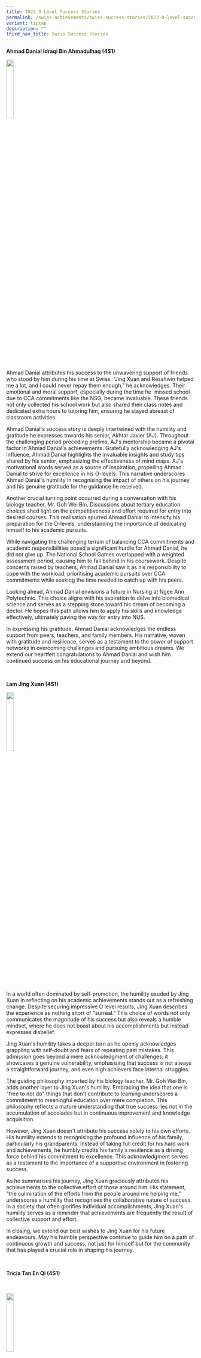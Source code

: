 ```yaml
---
title: 2023 O Level Success Stories
permalink: /swiss-achievements/swiss-success-stories/2023-0-level-success-stories/
variant: tiptap
description: ""
third_nav_title: Swiss Success Stories
---
```

<p><strong>Ahmad Danial Idraqi Bin Ahmadulhaq (4S1)</strong>
</p>
<p></p>
<div class="isomer-image-wrapper">
<img style="width: 20%;" height="auto" width="100%" alt="" src="/images/Swiss Achievements/Ahmad_Danial_Idraqi.jpg">
</div>
<p>&nbsp;</p>
<p>Ahmad Danial attributes his success to the unwavering support of friends
who stood by him during his time at Swiss. "Jing Xuan and Resshwin helped
me a lot, and I could never repay them enough," he acknowledges. Their
emotional and moral support, especially during the time he &nbsp;missed
school due to CCA commitments like the NSG, became invaluable. These friends
not only collected his school work but also shared their class notes and
dedicated extra hours to tutoring him, ensuring he stayed abreast of classroom
activities.</p>
<p>Ahmad Danial's success story is deeply intertwined with the humility and
gratitude he expresses towards his senior, Akhtar Javier (AJ). Throughout
the challenging period preceding prelims, AJ's mentorship became a pivotal
factor in Ahmad Danial's achievements. Gratefully acknowledging AJ's influence,
Ahmad Danial highlights the invaluable insights and study tips shared by
his senior, emphasizing the effectiveness of mind maps. AJ's motivational
words served as a source of inspiration, propelling Ahmad Danial to strive
for excellence in his O-levels. This narrative underscores Ahmad Danial's
humility in recognising the impact of others on his journey and his genuine
gratitude for the guidance he received.</p>
<p>Another crucial turning point occurred during a conversation with his
biology teacher, Mr. Goh Wei Bin. Discussions about tertiary education
choices shed light on the competitiveness and effort required for entry
into desired courses. This realisation spurred Ahmad Danial to intensify
his preparation for the O-levels, understanding the importance of dedicating
himself to his academic pursuits.</p>
<p>While navigating the challenging terrain of balancing CCA commitments
and academic responsibilities posed a significant hurdle for Ahmad Danial,
he did not give up. The National School Games overlapped with a weighted
assessment period, causing him to fall behind in his coursework. Despite
concerns raised by teachers, Ahmad Danial saw it as his responsibility
to cope with the workload, prioritising academic pursuits over CCA commitments
while seeking the time needed to catch up with his peers.</p>
<p>Looking ahead, Ahmad Danial envisions a future in Nursing at Ngee Ann
Polytechnic. This choice aligns with his aspiration to delve into biomedical
science and serves as a stepping stone toward his dream of becoming a doctor.
He hopes this path allows him to apply his skills and knowledge effectively,
ultimately paving the way for entry into NUS.</p>
<p>In expressing his gratitude, Ahmad Danial acknowledges the endless support
from peers, teachers, and family members. His narrative, woven with gratitude
and resilience, serves as a testament to the power of support networks
in overcoming challenges and pursuing ambitious dreams. We extend our heartfelt
congratulations to Ahmad Danial and wish him continued success on his educational
journey and beyond.</p>
<p>&nbsp;</p>
<p><strong>Lam Jing Xuan (4S1)</strong>
</p>
<p></p>
<div class="isomer-image-wrapper">
<img style="width: 20%;" height="auto" width="100%" alt="" src="/images/Swiss Achievements/Lam_Jing_Xuan.jpg">
</div>
<p>In a world often dominated by self-promotion, the humility exuded by Jing
Xuan in reflecting on his academic achievements stands out as a refreshing
change. Despite securing impressive O level results, Jing Xuan describes
the experience as nothing short of "surreal." This choice of words not
only communicates the magnitude of his success but also reveals a humble
mindset, where he does not boast about his accomplishments but instead
expresses disbelief.</p>
<p>Jing Xuan's humility takes a deeper turn as he openly acknowledges grappling
with self-doubt and fears of repeating past mistakes. This admission goes
beyond a mere acknowledgment of challenges; it showcases a genuine vulnerability,
emphasising that success is not always a straightforward journey, and even
high achievers face internal struggles.</p>
<p>The guiding philosophy imparted by his biology teacher, Mr. Goh Wei Bin,
adds another layer to Jing Xuan's humility. Embracing the idea that one
is "free to not do" things that don't contribute to learning underscores
a commitment to meaningful education over mere completion. This philosophy
reflects a mature understanding that true success lies not in the accumulation
of accolades but in continuous improvement and knowledge acquisition.</p>
<p>However, Jing Xuan doesn't attribute his success solely to his own efforts.
His humility extends to recognising the profound influence of his family,
particularly his grandparents. Instead of taking full credit for his hard
work and achievements, he humbly credits his family's resilience as a driving
force behind his commitment to excellence. This acknowledgment serves as
a testament to the importance of a supportive environment in fostering
success.</p>
<p>As he summarises his journey, Jing Xuan graciously attributes his achievements
to the collective effort of those around him. His statement, "the culmination
of the efforts from the people around me helping me," underscores a humility
that recognises the collaborative nature of success. In a society that
often glorifies individual accomplishments, Jing Xuan's humility serves
as a reminder that achievements are frequently the result of collective
support and effort.</p>
<p>In closing, we extend our best wishes to Jing Xuan for his future endeavours.
May his humble perspective continue to guide him on a path of continuous
growth and success, not just for himself but for the community that has
played a crucial role in shaping his journey.</p>
<p>&nbsp;</p>
<p><strong>Tricia Tan En Qi (4S1)</strong>
</p>
<p>&nbsp;</p>
<div class="isomer-image-wrapper">
<img style="width: 20%;" height="auto" width="100%" alt="" src="/images/Swiss Achievements/Tricia_Tan_En_Qi.jpg">
</div>
<p></p>
<p>&nbsp;</p>
<p>In the intricate mosaic of her post-secondary journey, Tricia, a resilient
and determined student, unravelled a tale characterised by a mix of happiness,
shock, and overwhelming relief. Securing admission into the desired polytechnic
course served as a testament to her dedication and hard work, leaving her
emotions in a state of triumphant flux.</p>
<p>Reflecting on her achievements, Tricia attributes her success to a combination
of personal resilience and unwavering support from significant figures
in her life. She recounts, "The first reason would be due to my resilience,
never giving up when the going gets tough." Despite facing challenges,
such as disappointing prelim scores, Tricia's determination prevailed.
She shares, "I did not do well during my prelims, but that did not stop
me from aspiring to get into the poly course (common business programme
in NP) that I wanted."</p>
<p>Acknowledging the pivotal role played by her support system, Tricia expresses
gratitude to her parents, and teachers, specifically mentioning Ms. Faith
and Mr. Tan, and friends. Their belief in her capabilities became a driving
force, propelling her towards excellence. Tricia emphasises the importance
of support, stating, "With their unwavering support and belief in me, it
propelled me to perform to the best of my ability."</p>
<p>Confronting a moment of shock and anxiety upon receiving the prelim results
that were not up to her expectation, Tricia describes it as a wakeup call.
She narrates, "This was the wakeup call that pushed me to review my studying
habits and study smart instead of harder." Embracing the Chinese motto
of 先苦后甜, which translates to "bitterness first, sweetness later," she found
motivation in the belief that hard work would eventually yield gratifying
results.</p>
<p>One of Tricia's greatest fears revolved around not meeting her expectations
in certain subjects. However, her parents provided valuable perspectives,
assuring her that life is full of unexpected surprises and disappointments.
Their advice to focus on diligent effort and continuous improvement resonates
with Tricia, who sees her O-level results not as an endpoint but as a stepping
stone for personal growth.</p>
<p>Looking ahead, Tricia sets her sights on pursuing the Common Business
Programme at Ngee Ann Polytechnic, with aspirations to further her studies
in business at a local university, perhaps NUS. Grateful for the guidance
and support she received, Tricia extends her appreciation, stating, "I
would like to thank all my teachers and parents."</p>
<p>Tricia's narrative mirrors a journey of resilience, self-discovery, and
growth, offering a profound lesson in navigating challenges and celebrating
victories. Her story stands as a testament to the power of perseverance
and the transformative impact of a strong support network.</p>
<p>We extend our heartfelt congratulations to Tricia and wish her continued
success in her future endeavours!</p>
<p>&nbsp;</p>
<p>&nbsp;</p>
<p><strong>Jayden Yeo Ruijin (4S4)</strong>
</p>
<p>&nbsp;</p>
<div class="isomer-image-wrapper">
<img style="width: 20%;" height="auto" width="100%" alt="" src="/images/Swiss Achievements/Jayden_Yeo_Ruijin.jpg">
</div>
<p></p>
<p>Jayden Yeo's journey through the O level examinations is a testament to
resilience and determination. He expressed a mixed emotion of delight and
pride in his results, acknowledging the significant improvement from his
preliminary exams. His willingness to reflect on areas of potential enhancement
speaks volumes about his commitment to continuous growth.</p>
<p>Teachers played a pivotal role in Jayden's success, with special mention
to Mdm Serene Tang, Mr. Kat Kar Sien and Ms. Yeo Koon Koon. Their guidance
and support contributed significantly to his achievements, showcasing the
impact educators can have on shaping a student's academic path.</p>
<p>Jayden also highlighted the invaluable support of his close friends, emphasising
that their companionship not only enhanced his academic performance but
also contributed to his personal development. This underscores the importance
of a supportive network in navigating the challenges of academic life.</p>
<p>The initial setback of receiving preliminary results served as a turning
point for Jayden. Faced with the possibility of limited choices for post-secondary
school, he adopted a rigorous study routine during breaks, focusing on
strengthening weak subjects. The experience became a motivator, and Jayden
candidly shared insights into the stress and rush associated with last-minute
preparations, providing valuable advice to his peers.</p>
<p>Balancing the role of Sergeant Major, a position demanding both leadership
and time commitment, Jayden deftly navigated the challenge of late-ending
CCA sessions with commendable adaptability. Confronted with the potential
clash between his leadership responsibilities and academic duties, Jayden
strategically optimised his time during free periods and breaks, showcasing
a remarkable ability to prioritize and manage his responsibilities effectively.
His commitment to maintaining a harmonious balance between CCA commitments
and academic pursuits not only underscored his adaptability but also highlighted
his willingness to make necessary sacrifices for the overall well-being
of his school life. As a leader, Jayden's story serves as a testament to
the importance of resilience and effective time management in successfully
navigating the intricate demands of both Co-curricular activities and academic
responsibilities. Looking forward, Jayden aspires to pursue a business-related
course at Ngee Ann Polytechnic, aiming to contribute to the business sector
in the future. His vision reflects a clear goal and determination to align
his academic pursuits with his professional ambitions.</p>
<p>Jayden story is one of resilience, transformation, and the pursuit of
excellence. It emphasises the importance of support systems, learning from
setbacks, and adapting strategies to overcome challenges – a narrative
that inspires others on their academic journeys.</p>
<p>&nbsp;<strong>&nbsp;</strong>
</p>
<p><strong>Nor Arleesha Binte Noor Azlan (4S4)</strong>
</p>
<p></p>
<div class="isomer-image-wrapper">
<img style="width: 20%;" height="auto" width="100%" alt="" src="/images/Swiss Achievements/Nor_Arleesha.jpg">
</div>
<p></p>
<p>Arleesha’s journey through the O level examinations was marked by an unexpected
blend of triumphs and challenges. While she had set her sights on achieving
B3 in English, the result was a commendable B4—an achievement that left
her with a sense of joy and accomplishment. Her disciplined approach to
studying, combined with an unwavering commitment to her goals, played a
pivotal role in her academic success.</p>
<p>However, Arleesha’s resilience was tested during the early days of Sec
3 when a medical condition, pulmonary embolism, emerged abruptly. This
challenging period began with hormone imbalances and a fractured ankle,
which led to the formation of blood clots in her heart and lungs. The consequences
were episodes of severe breathlessness and fainting, making each day a
test of her mental and physical strength.</p>
<p>The ICU became a temporary refuge for Arleesha, where she encountered
numerous needles, oxygen masks, and medical professionals. Despite the
fear and uncertainty, her determination and robust cardiovascular health,
developed through years of basketball training, became instrumental in
her recovery. The journey through this near-death experience not only highlighted
her resilience but also underscored the fragility of life, prompting Arleesha
to reflect on the importance of appreciating every moment.</p>
<p>Beyond the health challenges, Arleesha's academic resilience shone through.
Her story serves as a testament to facing unexpected obstacles with courage
and tenacity. Despite the setbacks, Arleesha's determination and commitment
to her studies remained unwavering. Her triumphant spirit in the face of
adversity is an inspiration, showcasing the remarkable strength she possesses.</p>
<p>As Arleesha embarks on her culinary journey at Temasek Polytechnic through
the Early Admissions Exercise (EAE), we celebrate her triumphs, not just
academically but also in overcoming life-altering challenges. Arleesha's
story is a beacon of resilience, reminding us all of the incredible power
within to navigate through the unexpected twists that life may present.</p>
<p>We wish her continued success and fulfilment in her academic pursuits.</p>
<p>&nbsp;</p>
<p><strong>Ng Xin Tong (4S8)</strong>
</p>
<p></p>
<div class="isomer-image-wrapper">
<img style="width: 20%;" height="auto" width="100%" alt="" src="/images/Swiss Achievements/Ng_Xin_Tong.jpg">
</div>
<p></p>
<p></p>
<p>In the tapestry of her secondary school years, Xin Tong, a determined
and resilient student, wove a story of dedication and self-discovery. Balancing
academic rigour and personal well-being became the cornerstone of her final
year, a testament to her evolving journey.</p>
<p>Listening attentively in every lesson and seeking guidance from teachers,
Xin Tong recalls, "The result I have obtained is what I have expected,
and I’m absolutely fine with it." Her hard work throughout the initial
years set the stage for a fulfilling conclusion, marked by a newfound equilibrium
between studies and relaxation.</p>
<p>The turning point occurred as Xin Tong, inspired by witnessing her seniors'
joy during results day, made a pivotal decision: "I decided to work hard,
hoping to leave a mark for my juniors too." This determination stemmed
from a desire to experience the same happiness and fulfilment in her academic
achievements.</p>
<p>Recalling her early challenges with the English language in her first
year, Xin Tong reflects, "I can only use ‘broken’ English to communicate
with others," highlighting the initial feelings of isolation. Yet, her
schoolmates' support and kindness were instrumental: "My schoolmates were
so helpful and supportive that motivated me to enjoy my life in Swiss."
This transformative experience led to not only adaptation but also the
formation of enduring friendships.</p>
<p>With a clear vision for the future, Xin Tong aspires to pursue a career
in accountancy: "Business analyst or financial auditor or actuary." Her
ambitions reflect a profound understanding of her strengths and interests,
solidifying her commitment to continued growth and success.</p>
<p>Sharing her insights, Xin Tong leaves a resonant piece of advice: "There
is no end to our life. If you try to improve yourself throughout your life
without feeling enough of what you have done, then there is always something
in a higher level that you can obtain." Her journey from Normal(Technical)
to Normal(Academic) to Express stream embodies this philosophy, encouraging
both parents and students to embrace a mindset of perpetual self-improvement
and resilience.</p>
<p>Xin Tong's story reflects dedication, resilience, and growth, inspiring
all of us to do better. We wish her all the best for her future endeavours!</p>
<p><strong>Chai Ming Dong (4S8)</strong>
</p>
<p></p>
<div class="isomer-image-wrapper">
<img style="width: 20%;" height="auto" width="100%" alt="" src="/images/Swiss Achievements/Chai_Ming_Dong.jpg">
</div>
<p></p>
<p></p>
<p>Ming Dong took a humble moment to reflect on his O level results, as he
recounted a mix of relief and a touch of disappointment. Grateful for his
hard work paying off and securing a score that opens doors to various courses
and JCs, he remains modest, acknowledging he fell just a point short of
his targeted JC-required score of 9.</p>
<p>In Ming Dong's journey, determination plays a significant role, helping
him persevere through setbacks during O level preparation. He shares, "Determination
allowed me to endure till the very last stage, embracing feedback from
teachers to correct my mistakes and ensuring a smoother journey in improving
my grades."</p>
<p>An impactful moment unfolds during speech day when alumni share their
academic journeys and experiences preparing for the O levels. Inspired
by their stories, Ming Dong humbly realizes the importance of hard work
for his own goals. This revelation prompts him to adjust his study habits,
focusing on productive sessions while putting aside distractions.</p>
<p>Facing initial fears and scepticism about his O level performance, Ming
Dong chooses humility over surrender. He challenges fate and shifts his
mindset to focus on the learning process rather than just final results.
This change allows him to ease the pressure and find enjoyment in the learning
journey.</p>
<p>With humility as his guiding principle, Ming Dong aspires to gain admission
to a Junior College (JC) situated in the western part of Singapore, such
as Jurong Pioneer Junior College (JP), Anderson Serangoon Junior College
(AC), or River Valley High School (RV), ultimately aiming for Nanyang Business
School to pursue a degree in Business Administration.</p>
<p>In expressing gratitude, he humbly thanks his teachers, especially his
form teacher of four years, Ms. Tan Mee Han, for unwavering support during
moments of panic about prelim results. He acknowledges her reassurance
as a source of calm and encouragement throughout his O level preparation
journey.</p>
<p>Ming Dong's narrative is an authentic tale of resilience, determination,
and humility—a reminder that success often accompanies challenges and a
down-to-earth willingness to learn.</p>
<p>We commend him for his achievements and wish him success in his future
pursuits!</p>
<p><strong>&nbsp;</strong>
</p>
<p><strong>&nbsp;</strong>
</p>
<p><strong>Liew Shaw Yoong (5S1)</strong>
</p>
<p></p>
<div class="isomer-image-wrapper">
<img style="width: 20%;" height="auto" width="100%" alt="" src="/images/Swiss Achievements/Liew_Shaw_Yoong.jpg">
</div>
<p></p>
<p>In the journey of discovering his results, Shaw Yoong is met with a cascade
of emotions. Despite investing considerable effort in improving his English
grades, the overall outcome doesn't diminish his spirits. Instead, he finds
pride and joy in the distinctions achieved in other subjects, recognising
that his hard work has yielded positive outcomes.</p>
<p>At the core of Shaw Yoong's journey lies a profound determination that
propels him forward. For him, determination means persisting through challenges—a
quality that has been instrumental in addressing his ongoing struggle with
English. Undeterred by setbacks, he remains steadfast, actively seeking
assistance from teachers and approaching the subject with resilience.</p>
<p>A transformative moment of reflection follows a disappointing WA2 result.
Shaw Yoong recognises the sincere efforts of teachers who have supported
him and feels inspired to reciprocate that effort. This realization becomes
a catalyst for renewed motivation, propelling him to work harder and strive
for excellence in his studies.</p>
<p>English, emerging as a significant challenge, becomes an area of focus
for Shaw Yoong. Seeking guidance from his English teacher, Mr. Gordon Tan,
proved instrumental. He shared that Mr. Tan provided valuable advice and
strategies, leading to a notable improvement with a C6 during the prelims.</p>
<p>Influenced by his mother's profession, his long-standing desire to pursue
accountancy continues to fuel his aspirations.</p>
<p>Expressing deep gratitude to his teachers, Shaw Yoong extends a heartfelt
“Thank You” to those who have played pivotal roles in his academic journey.
He specifically acknowledges his form teacher, Mr. Eric Lee, and Mrs. Fan
Sook Theng for their invaluable guidance and advice, highlighting the humility
and honour ingrained in acknowledging the support received.</p>
<p>Shaw Yoong's narrative radiates positivity, resilience, and determination—a
testament to the human spirit's ability to navigate challenges and pursue
excellence. We commend him for his commitment to growth and learning, extending
our support and best wishes for success in all his future endeavours.</p>
<p><strong>&nbsp;</strong>
</p>
<p><strong>&nbsp;</strong>
</p>
<p><strong>Teo Jun Chao (5S1)</strong>
</p>
<p></p>
<div class="isomer-image-wrapper">
<img style="width: 20%;" height="auto" width="100%" alt="" src="/images/Swiss Achievements/TeoJun_Chao.jpg">
</div>
<p>Despite not achieving the exact score he aimed for, Jun Chao finds satisfaction
in his accomplishments. He attributes a significant part of his success
to discipline, recognising its importance in navigating the challenges
of Secondary 5, where independence becomes paramount. Jun Chao shares,
"Choosing to take the route to Secondary 5 means that we should be more
independent. I allocated self-study time during school and after school
to get work done."</p>
<p>The turning point in Jun Chao's journey came after receiving his prelim
results. Disappointed but undeterred, he saw it as a sign to work harder.
He reflects, "I dedicated more time after school to do self-study as well
as asking for consultations during the study break period to catch up on
subjects I was weak in." The caring spirit of his teachers became a source
of motivation, propelling him to redouble his efforts towards his goals.</p>
<p>Navigating the challenges of a fast-paced curriculum, Jun Chao, also a
CCA Leader in Scouts, emphasised the importance of time management. "There
were a lot of chapters to take in, and lessons were going at a fast pace.
As a CCA Leader, time management was very important as I needed to get
schoolwork and CCA completed." Seeking advice from seniors on effective
task management, he created a schedule to balance his responsibilities.</p>
<p>Looking ahead, Jun Chao envisions a future in the IT industry, recognizing
its current demand. He shares, "I plan to take an IT-related course in
the future as it is currently a demanding industry."</p>
<p>Expressing gratitude, Jun Chao extends heartfelt thanks to his Form Teachers,
Mr. Eric Lee and Mrs. Fan Sook Theng, for their guidance throughout the
4-5 years. His journey, marked by discipline, resilience, and the support
of mentors, sets the stage for his future endeavours. We commend Jun Chao
for his dedication and wish him success in his pursuit of an IT-related
course and beyond.</p>
<p>&nbsp;</p>
<p><strong>&nbsp;</strong>
</p>
<p><strong>Ivo Lim (5S1)</strong>
</p>
<p></p>
<div class="isomer-image-wrapper">
<img style="width: 20%;" height="auto" width="100%" alt="" src="/images/Swiss Achievements/Ivo_Lim.jpg">
</div>
<p></p>
<p></p>
<p>In the realm of his secondary school journey, Ivo, a passionate and determined
individual, paints a canvas of emotions, from the initial paranoia to the
ultimate euphoria upon receiving his O-level results. As the veil of anticipation
lifted, the culmination of years of hard work and dedication manifested
in a moment that felt different, evoking both happiness for the respectable
results and a tinge of sadness as his Swiss journey concluded.</p>
<p>Approaching the results table alongside his form teachers, Mrs. Fan Sook
Theng and Mr. Eric Lee, who played pivotal roles in shaping his educational
foundation, Ivo reminisces, "They are just two of the people who helped
me build my educational foundation. I couldn't thank both Mrs. Fan and
Mr. Eric any more than I possibly could." The rollercoaster of emotions
shifted from fear and anxiety to pure joy, marking a unique turning point
in his academic journey.</p>
<p>The success Ivo achieved is intricately woven into the fabric of his relationships—with
family, friends, and teachers. Expressing gratitude, he acknowledges, "My
family has not only supported me financially, but they have also encouraged
me through my endeavours and given me much support." His friends, a constant
presence throughout his secondary school years, served as a wellspring
of inspiration, exposing him to diverse experiences that shaped his future
prospects.</p>
<p>Acknowledging the immense support from teachers, Ivo emphasizes their
role in his success, stating, "The whole reason I am able to even do this
well for my O-levels is thanks to all of them." From educational guidance
to emotional support, the teachers became invaluable pillars in his journey.</p>
<p>In the transformative year of 2023, Ivo's conversation with a close friend
unravelled new perspectives on life and the workforce. The insights gained
sparked a passion and realization that transcended education alone. Reflecting
on this, he shares, "It was all tiny moments that helped me realise all
I needed to strive in the world, not only education."</p>
<p>Facing a mountain of stress, particularly due to having only five subjects
and the pressure of achieving a stellar L1R4 score, Ivo confronted the
challenge head-on. Despite anxiety and immense stress, he found solace
in the belief that life extends beyond the immediate hurdles of education.
His mental fortitude overpowered the inclination to give up, a triumph
that fills him not just with gratitude but genuine happiness.</p>
<p>Looking ahead, Ivo plans to pursue an IT course, drawn to the field's
constant challenges. Describing himself as a person who thrives best when
faced with challenges, he aspires to be a data analyst or a coder, relishing
the limitless possibilities that technology offers.</p>
<p>Ivo’s journey, as vividly depicted, speaks volumes, echoing the sentiments
of resilience, gratitude, and a bright future filled with limitless possibilities.
We wish Ivo the very best in his pursuit of excellence and boundless creativity
in the world of IT. Cheers to a future that awaits with open arms!</p>
<p></p>
<p></p>